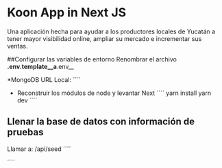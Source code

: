 # Koon App in Next JS
Una aplicación hecha para ayudar a los productores locales de Yucatán a tener mayor visibilidad online, ampliar su mercado e incrementar sus ventas. 

##Configurar las variables de entorno
Renombrar el archivo __.env.template__a__.env__

*MongoDB URL Local: 
´´´´

* Reconstruir los módulos de node  y levantar Next
´´´´
yarn install
yarn dev
´´´´

## Llenar la base de datos con información de pruebas
Llamar a: /api/seed
´´´´

´´´´
